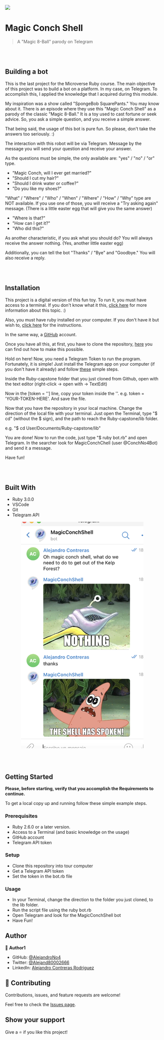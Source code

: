 ![](https://img.shields.io/badge/Microverse-blueviolet)

# Magic Conch Shell

> A "Magic 8-Ball" parody on Telegram

<br/>
<br/>

## Building a bot

This is the last project for the Microverse Ruby course. The main objective of this project was to build a bot on a platform. In my case, on Telegram. To accomplish this, I applied the knowledge that I acquired during this module.

My inspiration was a show called "SpongeBob SquarePants." You may know about it. There is an episode where they use this "Magic Conch Shell" as a parody of the classic "Magic 8-Ball."  It is a toy used to cast fortune or seek advice. So, you ask a simple question, and you receive a simple answer. 

That being said, the usage of this bot is pure fun. So please, don't take the answers too seriously. :)


The interaction with this robot will be via Telegram. Message by the message you will send your question and receive your answer.

As the questions must be simple, the only available are: "yes" / "no" / "or" type. 


- "Magic Conch, will I ever get married?"
- "Should I cut my hair?"
- "Should I drink water or coffee?"
- "Do you like my shoes?"


"What" / "Where" / "Who" / "When" / "Where" / "How" / "Why" type are NOT available. If you use one of those, you will receive a "Try asking again" message. (There is a little easter egg that will give you the same answer)

- "Where is that?"
- "How can I get it?"
- "Who did this?"

As another characteristic, if you ask what you should do? You will always receive the answer nothing. (Yes, another little easter egg)

Additionally, you can tell the bot "Thanks" / "Bye" and "Goodbye." You will also receive a reply.

<br/>
<br/>

## Installation

This project is a digital version of this fun toy. To run it, you must have access to a terminal. If you don't know what it this, [click here](https://launchschool.com/books/command_line/read/introduction) for more information about this topic. :)

Also, you must have ruby installed on your computer. If you don't have it but wish to, [click here](https://www.ruby-lang.org/en/documentation/installation/) for the instructions.

In the same way, a [GitHub](https://github.com/) account. 

Once you have all this, at first, you have to clone the repository, [here](https://docs.github.com/en/github/creating-cloning-and-archiving-repositories/cloning-a-repository) you can find out how to make this possible.

Hold on here! Now, you need a Telegram Token to run the program. Fortunately, it is simple! Just install the Telegram app on your computer (if you don't have it already) and follow [these](https://www.siteguarding.com/en/how-to-get-telegram-bot-api-token) simple steps.

Inside the Ruby-capstone folder that you just cloned from Github, open with the text editor (right-click -> open with -> TextEdit)

Now in the [token = ''] line, copy your token inside the ''. e.g. token = 'YOUR-TOKEN-HERE'. And save the file.

Now that you have the repository in your local machine. Change the direction of the local file with your terminal. Just open the Terminal, type "$ cd" (without the $ sign), and the path to reach the Ruby-capstone/lib folder.

e.g. "$ cd User/Documents/Ruby-capstone/lib"

You are done! Now to run the code, just type "$ ruby bot.rb" and open Telegram. In the searcher look for MagicConchChell (user @ConchNo4Bot) and send it a message. 

Have fun!

<br/>
<br/>

## Built With

- Ruby 3.0.0
- VSCode
- Git
- Telegram API

<p align="center">
<img src="app_screenshot.png" width="400" />
</p>

<br/>
<br/>

## Getting Started

**Please, before starting, verify that you accomplish the Requirements to continue.**

To get a local copy up and running follow these simple example steps.

### Prerequisites
- Ruby 2.6.0 or a later version.
- Access to a Terminal (and basic knowledge on the usage)
- GitHub account
- Telegram API token

### Setup

- Clone this repository into tour computer
- Get a Telegram API token
- Set the token in the bot.rb file

### Usage
- In your Terminal, change the direction to the folder you just cloned, to the lib folder.
- Run the script file using the ruby bot.rb 
- Open Telegram and look for the MagicConchShell bot
- Have Fun!

## Author

👤 **Author1**

- GitHub: [@AlejandroNo4](https://github.com/AlejandroNo4)
- Twitter: [@Alejand80002666](https://twitter.com/Alejand80002666)
- LinkedIn: [Alejandro Contreras Rodriguez](https://www.linkedin.com/in/alejandro-contreras-rodriguez-b524821b5)

## 🤝 Contributing

Contributions, issues, and feature requests are welcome!

Feel free to check the [Issues page](https://github.com/AlejandroNo4/Tic-Tac-Toe/issues).

## Show your support

Give a ⭐️ if you like this project!
